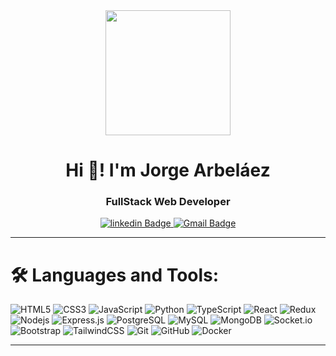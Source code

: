 

<div id="header" align="center">
  <img src="https://media.giphy.com/media/bGgsc5mWoryfgKBx1u/giphy.gif" width="200" />
  <h1 align="center"> Hi 👋! I'm Jorge Arbeláez </h1>
  <h3 align="center"><strong>FullStack Web Developer</strong></h3>
</div>
<div id="badges" align="center">
    <a href="https://www.linkedin.com/in/jorge-arbelaez">
      <img src="https://img.shields.io/badge/-LinkedIn-blue?style=flat&logo=Linkedin&logoColor=white" alt="linkedin Badge" />
    </a>
    <a href="mailto:jorge.a.arbelaez.c@gmail.com">
      <img src="https://img.shields.io/badge/-Gmail-c14438?style=flat&logo=Gmail&logoColor=white" alt="Gmail Badge" />
    </a>  
</div>
    
---    
# 🛠️ Languages and Tools:
![HTML5](https://img.shields.io/badge/-HTML5-333333?style=flat&logo=HTML5)
![CSS3](https://img.shields.io/badge/-CSS3-black?style=flat-square&logo=css3)
![JavaScript](https://img.shields.io/badge/-JavaScript-black?style=flat-square&logo=javascript)
![Python](https://img.shields.io/badge/Python-333333?style=flat&logo=python&logoColor=white)
![TypeScript](https://img.shields.io/badge/-TypeScript-333333?style=flat&logo=TypeScript)
![React](https://img.shields.io/badge/-React-black?style=flat-square&logo=React)
![Redux](https://img.shields.io/badge/-Redux-black?style=flat-square&logo=Redux)
![Nodejs](https://img.shields.io/badge/-Nodejs-black?style=flat-square&logo=Node.js)
![Express.js](https://img.shields.io/badge/-Express-black?style=flat-square&logo=expressjs)
![PostgreSQL](https://img.shields.io/badge/PostgreSQL-316192?style=flat&logo=postgresql&logoColor=white)
![MySQL](https://img.shields.io/badge/MySQL-4479A1?style=flat&logo=mysql&logoColor=white)
![MongoDB](https://img.shields.io/badge/-MongoDB-black?style=flat-square&logo=mongodb)
![Socket.io](https://img.shields.io/badge/-Socket-black?style=flat-square&logo=socket.io)
![Bootstrap](https://img.shields.io/badge/-Bootstrap-black?style=flat-square&logo=bootstrap)
![TailwindCSS](https://img.shields.io/badge/-TailwindCSS-333333?style=flat&logo=tailwindcss)
![Git](https://img.shields.io/badge/-Git-black?style=flat-square&logo=git)
![GitHub](https://img.shields.io/badge/GitHub-181717?style=flat&logo=github&logoColor=white)
![Docker](https://img.shields.io/badge/-Docker-333333?style=flat&logo=docker)


      
 ---
<!--
 ### My stats :
      
[![GitHub Streak](http://github-readme-streak-stats.herokuapp.com?user=jorgearbelaez&theme=Javascript&hide_border=true)](https://git.io/streak-stats)
      
-->
      

      
 
<!--
**jorgearbelaez/jorgearbelaez** is a ✨ _special_ ✨ repository because its `README.md` (this file) appears on your GitHub profile.

Here are some ideas to get you started:

- 🔭 I’m currently working on ...
- 🌱 I’m currently learning ...
- 👯 I’m looking to collaborate on ...
- 🤔 I’m looking for help with ...
- 💬 Ask me about ...
- 📫 How to reach me: ...
- 😄 Pronouns: ...
- ⚡ Fun fact: ...
-->
